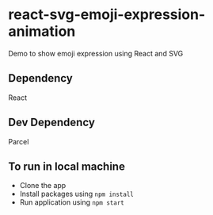 # react-svg-emoji-expression-animation

Demo to show emoji expression using React and SVG

## Dependency

React

## Dev Dependency

Parcel

## To run in local machine

- Clone the app
- Install packages using `npm install`
- Run application using `npm start`
